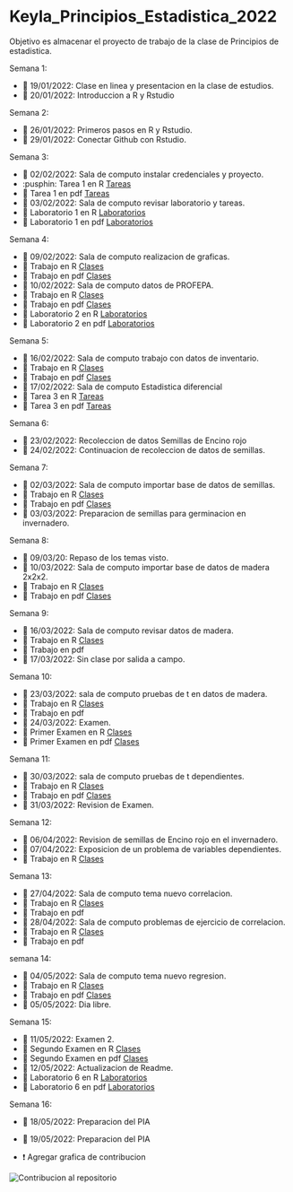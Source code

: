 # Keyla_Principios_Estadistica_2022
Objetivo es almacenar el proyecto de trabajo de la clase de Principios de estadistica.

Semana 1:
+ :dart: 19/01/2022: Clase en linea y presentacion en la clase de estudios.
+ :dart: 20/01/2022: Introduccion a R y Rstudio

Semana 2: 
+ :dart: 26/01/2022: Primeros pasos en R y Rstudio.
+ :dart: 29/01/2022: Conectar Github con Rstudio.

Semana 3:
+ :dart: 02/02/2022: Sala de computo instalar credenciales y proyecto.
+ :pusphin: Tarea 1 en R [Tareas](Tareas/TareaS3D1.R)
+ :pushpin: Tarea 1 en pdf [Tareas](Tareas/TareaS3D1.pdf)
+ :dart: 03/02/2022: Sala de computo revisar laboratorio y tareas.
+ :pushpin: Laboratorio 1 en R [Laboratorios](Laboratorios/Laboratorios.R)
+ :pushpin: Laboratorio 1 en pdf [Laboratorios](Laboratorios/Laboratorios.pdf)

Semana 4:
+ :dart: 09/02/2022: Sala de computo realizacion de graficas.
+ :pushpin: Trabajo en R [Clases](Clases/ClaseS4.R) 
+ :pushpin: Trabajo en pdf [Clases](Clases/ClaseS4.pdf)
+ :dart: 10/02/2022: Sala de computo datos de PROFEPA. 
+ :pushpin: Trabajo en R [Clases](Clases/ClaseS4D2.R)
+ :pushpin: Trabajo en pdf [Clases](Clases/ClaseS4D2.pdf)
+ :pushpin: Laboratorio 2 en R [Laboratorios](Laboratorios/Laboratorio2.R)
+ :pushpin: Laboratorio 2 en pdf [Laboratorios](Laboratorios/Laboratorio-2.pdf)

Semana 5:
+ :dart: 16/02/2022: Sala de computo trabajo con datos de inventario.
+ :pushpin: Trabajo en R [Clases](Clases/ClaseS5D1.R)
+ :pushpin: Trabajo en pdf [Clases](Clases/ClaseS5D1.pdf)
+ :dart: 17/02/2022: Sala de computo Estadistica diferencial
+ :pushpin: Tarea 3 en R [Tareas](Tareas/Tarea3.R)
+ :pushpin: Tarea 3 en pdf [Tareas](Tareas/Tarea3.pdf)

Semana 6:
+ :dart: 23/02/2022: Recoleccion de datos Semillas de Encino rojo
+ :dart: 24/02/2022: Continuacion de recoleccion de datos de semillas. 

Semana 7: 
+ :dart: 02/03/2022: Sala de computo importar base de datos de semillas.
+ :pushpin: Trabajo en R [Clases](Clases/ClaseS7D1.R)
+ :pushpin: Trabajo en pdf [Clases](Clases/ClaseS7D1.pdf)
+ :dart: 03/03/2022: Preparacion de semillas para germinacion en invernadero. 

Semana 8:
+ :dart: 09/03/20: Repaso de los temas visto.
+ :dart: 10/03/2022: Sala de computo importar base de datos de madera 2x2x2.
+ :pushpin: Trabajo en R [Clases](Clases/ClaseS8D2.R)
+ :pushpin: Trabajo en pdf [Clases](Clases/ClaseS8D2.pdf)

Semana 9: 
+ :dart: 16/03/2022: Sala de computo revisar datos de madera.
+ :pushpin: Trabajo en R [Clases](Clases/ClaseS9D1.R)
+ :pushpin: Trabajo en pdf 
+ :dart: 17/03/2022: Sin clase por salida a campo.

Semana 10:
+ :dart: 23/03/2022: sala de computo pruebas de t en datos de madera.
+ :pushpin: Trabajo en R [Clases](Clases/ClaseS10D1.R)
+ :pushpin: Trabajo en pdf 
+ :dart: 24/03/2022: Examen. 
+ :pushpin: Primer Examen en R [Clases](Clases/Examen.R)
+ :pushpin: Primer Examen en pdf [Clases](Clases/Examen.pdf)

Semana 11: 
+ :dart: 30/03/2022: sala de computo pruebas de t dependientes.
+ :pushpin: Trabajo en R [Clases](Clases/ClaseS11D1.R)
+ :pushpin: Trabajo en pdf [Clases](Clases/ClaseS11D1.pdf)
+ :dart: 31/03/2022: Revision de Examen. 

Semana 12:
+ :dart: 06/04/2022: Revision de semillas de Encino rojo en el invernadero.
+ :dart: 07/04/2022: Exposicion de un problema de variables dependientes.
+ :pushpin: Trabajo en R [Clases](Clases/Tarea-S12D2.R)


Semana 13:
+ :dart: 27/04/2022: Sala de computo tema nuevo correlacion.
+ :pushpin: Trabajo en R [Clases](Clases/ClaseS13D1.R)
+ :pushpin: Trabajo en pdf 
+ :dart: 28/04/2022: Sala de computo problemas de ejercicio de correlacion. 
+ :pushpin: Trabajo en R [Clases](Clases/ClaseS13D2.R)
+ :pushpin: Trabajo en pdf 

semana 14: 
+ :dart: 04/05/2022: Sala de computo tema nuevo regresion.
+ :pushpin: Trabajo en R [Clases](Clases/ClaseS14D1.R)
+ :pushpin: Trabajo en pdf [Clases](Clases/ClaseS14D1.pdf)
+ :dart: 05/05/2022: Dia libre.

Semana 15:
+ :dart: 11/05/2022: Examen 2.
+ :pushpin: Segundo Examen en R [Clases](Clases/ExamenS15D1.R)
+ :pushpin: Segundo Examen en pdf [Clases](Clases/ExamenS15D1.pdf)
+ :dart: 12/05/2022: Actualizacion de Readme.
+ :pushpin: Laboratorio 6 en R [Laboratorios](Laboratorios/Laboratorio6.R)
+ :pushpin: Laboratorio 6 en pdf [Laboratorios](Laboratorios/Laboratorio6.pdf)

Semana 16:
+ :dart: 18/05/2022: Preparacion del PIA
+ :dart: 19/05/2022: Preparacion del PIA 

+ :exclamation: Agregar grafica de contribucion 

![Contribucion al repositorio]()



